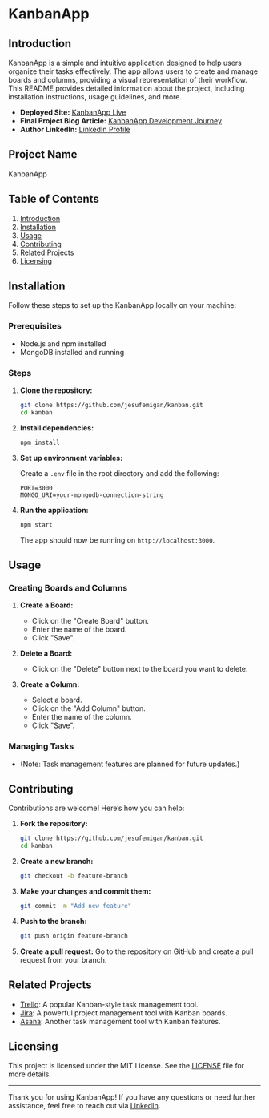 # KanbanApp

## Introduction

KanbanApp is a simple and intuitive application designed to help users organize their tasks effectively. The app allows users to create and manage boards and columns, providing a visual representation of their workflow. This README provides detailed information about the project, including installation instructions, usage guidelines, and more.

- **Deployed Site:** [KanbanApp Live](https://kanban-q2mb.onrender.com/)
- **Final Project Blog Article:** [KanbanApp Development Journey](https://docs.google.com/document/d/1SdHHdWUfo1rjqOjorYagcblbKIcgW1IXhxf1NRNRXbU/edit?usp=sharing)
- **Author LinkedIn:** [LinkedIn Profile](https://linkedin.com/in/jesufemi-oladapo)

## Project Name

KanbanApp

## Table of Contents

1. [Introduction](#introduction)
2. [Installation](#installation)
3. [Usage](#usage)
4. [Contributing](#contributing)
5. [Related Projects](#related-projects)
6. [Licensing](#licensing)

## Installation

Follow these steps to set up the KanbanApp locally on your machine:

### Prerequisites

- Node.js and npm installed
- MongoDB installed and running

### Steps

1. **Clone the repository:**

   ```bash
   git clone https://github.com/jesufemigan/kanban.git
   cd kanban
   ```

2. **Install dependencies:**

   ```bash
   npm install
   ```

3. **Set up environment variables:**

   Create a `.env` file in the root directory and add the following:

   ```env
   PORT=3000
   MONGO_URI=your-mongodb-connection-string
   ```

4. **Run the application:**

   ```bash
   npm start
   ```

   The app should now be running on `http://localhost:3000`.

## Usage

### Creating Boards and Columns

1. **Create a Board:**
   - Click on the "Create Board" button.
   - Enter the name of the board.
   - Click "Save".

2. **Delete a Board:**
   - Click on the "Delete" button next to the board you want to delete.

3. **Create a Column:**
   - Select a board.
   - Click on the "Add Column" button.
   - Enter the name of the column.
   - Click "Save".

### Managing Tasks

- (Note: Task management features are planned for future updates.)

## Contributing

Contributions are welcome! Here’s how you can help:

1. **Fork the repository:**

   ```bash
   git clone https://github.com/jesufemigan/kanban.git
   cd kanban
   ```

2. **Create a new branch:**

   ```bash
   git checkout -b feature-branch
   ```

3. **Make your changes and commit them:**

   ```bash
   git commit -m "Add new feature"
   ```

4. **Push to the branch:**

   ```bash
   git push origin feature-branch
   ```

5. **Create a pull request:** Go to the repository on GitHub and create a pull request from your branch.

## Related Projects

- [Trello](https://trello.com/): A popular Kanban-style task management tool.
- [Jira](https://www.atlassian.com/software/jira): A powerful project management tool with Kanban boards.
- [Asana](https://asana.com/): Another task management tool with Kanban features.

## Licensing

This project is licensed under the MIT License. See the [LICENSE](LICENSE) file for more details.

---

Thank you for using KanbanApp! If you have any questions or need further assistance, feel free to reach out via [LinkedIn](https://linkedin.com/in/jesufemi-oladapo).
